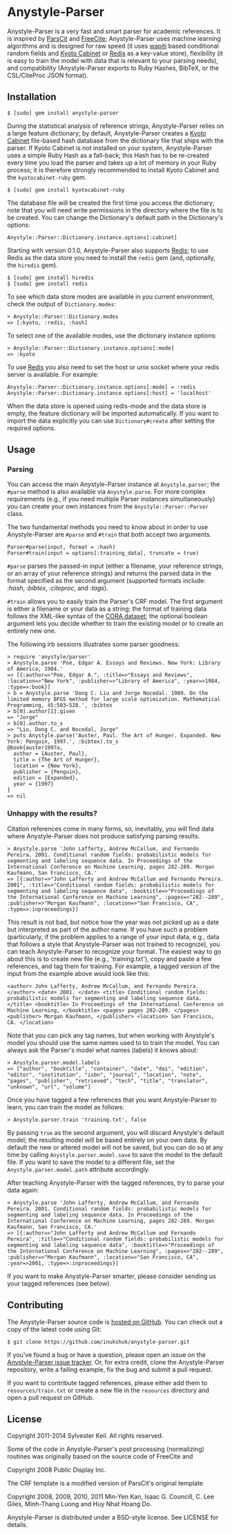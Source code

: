 Anystyle-Parser
===============
Anystyle-Parser is a very fast and smart parser for academic references. It
is inspired by [ParsCit](http://aye.comp.nus.edu.sg/parsCit/) and
[FreeCite](http://freecite.library.brown.edu/); Anystyle-Parser uses machine
learning algorithms and is designed
for raw speed (it uses [wapiti](https://github.com/inukshuk/wapiti-ruby) based
conditional random fields and [Kyoto Cabinet](http://fallabs.com/kyotocabinet/)
or [Redis](http://redis.io) as a key-value store), flexibility (it is easy to
train the model with data that is relevant to your parsing needs), and
compatibility (Anystyle-Parser exports to Ruby Hashes, BibTeX, or the
CSL/CiteProc JSON format).

Installation
------------

    $ [sudo] gem install anystyle-parser

During the statistical analysis of reference strings, Anystyle-Parser relies
on a large feature dictionary; by default, Anystyle-Parser creates a
[Kyoto Cabinet](http://fallabs.com/kyotocabinet/) file-based hash database
from the dictionary file that ships with the parser. If Kyoto Cabinet is
not installed on your system, Anystyle-Parser uses a simple Ruby Hash as a
fall-back; this Hash has to be re-created every time you load the parser
and takes up a lot of memory in your Ruby process; it is therefore strongly
recommended to install Kyoto Cabinet and the `kyotocabinet-ruby` gem.

    $ [sudo] gem install kyotocabinet-ruby

The database file will be created the first time you access the dictionary;
note that you will need write permissions in the directory where the file
is to be created. You can change the Dictionary's default path in the
Dictionary's options:

    Anystyle::Parser::Dictionary.instance.options[:cabinet]

Starting with version 0.1.0, Anystyle-Parser also supports
[Redis](http://redis.io); to use Redis as the data store you need to install
the `redis` gem (and, optionally, the `hiredis` gem).

    $ [sudo] gem install hiredis
    $ [sudo] gem install redis

To see which data store modes are available in you current environment,
check the output of `Dictionary.modes`:

    > Anystyle::Parser::Dictionary.modes
    => [:kyoto, :redis, :hash]

To select one of the available modes, use the dictionary instance options:

    > Anystyle::Parser::Dictionary.instance.options[:mode]
    => :kyoto

To use [Redis](http://redis.io) you also need to set the host or unix socket
where your redis server is available. For example:

    Anystyle::Parser::Dictionary.instance.options[:mode] = :redis
    Anystyle::Parser::Dictionary.instance.options[:host] = 'localhost'

When the data store is opened using redis-mode and the data store is empty,
the feature dictionary will be imported automatically. If you want to import
the data explicitly you can use `Dictionary#create` after setting the
required options.


Usage
-----

### Parsing

You can access the main Anystyle-Parser instance at `Anystyle.parser`;
the `#parse` method is also available via `Anystyle.parse`. For more complex
requirements (e.g., if you need multiple Parser instances simultaneously) you
can create your own instances from the `Anystyle::Parser::Parser` class.

The two fundamental methods you need to know about in order to use
Anystyle-Parser are `#parse` and `#train` that both accept two arguments.

    Parser#parse(input, format = :hash)
    Parser#train(input = options[:training_data], truncate = true)

`#parse` parses the passed-in input (either a filename, your reference strings,
or an array of your reference strings) and returns the parsed data in the
format specified as the second argument (supported formats include: *:hash*,
*:bibtex*, *:citeproc*, and *:tags*).

`#train` allows you to easily train the Parser's CRF model. The first argument
is either a filename or your data as a string; the format of training data
follows the XML-like syntax of the
[CORA dataset](http://www.cs.umass.edu/~mccallum/data/cora-ie.tar.gz); the
optional boolean argument lets you decide whether to train the existing
model or to create an entirely new one.

The following irb sessions illustrates some parser goodness:

    > require 'anystyle/parser'
    > Anystyle.parse 'Poe, Edgar A. Essays and Reviews. New York: Library of America, 1984.'
    => [{:author=>"Poe, Edgar A.", :title=>"Essays and Reviews", :location=>"New York", :publisher=>"Library of America", :year=>1984, :type=>:book}]
    > b = Anystyle.parse 'Dong C. Liu and Jorge Nocedal. 1989. On the limited memory BFGS method for large scale optimization. Mathematical Programming, 45:503–528.', :bibtex
    > b[0].author[1].given
    => "Jorge"
    > b[0].author.to_s
    => "Liu, Dong C. and Nocedal, Jorge"
    > puts Anystyle.parse('Auster, Paul. The Art of Hunger. Expanded. New York: Penguin, 1997.', :bibtex).to_s
    @book{auster1997a,
      author = {Auster, Paul},
      title = {The Art of Hunger},
      location = {New York},
      publisher = {Penguin},
      edition = {Expanded},
      year = {1997}
    }
    => nil

### Unhappy with the results?

Citation references come in many forms, so, inevitably, you will find data
where Anystyle-Parser does not produce satisfying parsing results.

    > Anystyle.parse 'John Lafferty, Andrew McCallum, and Fernando Pereira. 2001. Conditional random fields: probabilistic models for segmenting and labeling sequence data. In Proceedings of the International Conference on Machine Learning, pages 282-289. Morgan Kaufmann, San Francisco, CA.'
    => [{:author=>"John Lafferty and Andrew McCallum and Fernando Pereira. 2001", :title=>"Conditional random fields: probabilistic models for segmenting and labeling sequence data", :booktitle=>"Proceedings of the International Conference on Machine Learning", :pages=>"282--289", :publisher=>"Morgan Kaufmann", :location=>"San Francisco, CA", :type=>:inproceedings}]

This result is not bad, but notice how the year was not picked up as a date
but interpreted as part of the author name. If you have such a problem
(particularly, if the problem applies to a range of your input data, e.g.,
data that follows a style that Anystyle-Parser was not trained to recognize),
you can teach Anystyle-Parser to recognize your format. The easiest way to
go about this is to create new file (e.g., 'training.txt'), copy and paste a
few references, and tag them for training. For example, a tagged version of
the input from the example above would look like this:

    <author> John Lafferty, Andrew McCallum, and Fernando Pereira. </author> <date> 2001. </date> <title> Conditional random fields: probabilistic models for segmenting and labeling sequence data. </title> <booktitle> In Proceedings of the International Conference on Machine Learning, </booktitle> <pages> pages 282–289. </pages> <publisher> Morgan Kaufmann, </publisher> <location> San Francisco, CA. </location>

Note that you can pick any tag names, but when working with Anystyle's model
you should use the same names used to to train the model. You can always ask
the Parser's model what names (labels) it knows about:

    > Anystyle.parser.model.labels
    => ["author", "booktitle", "container", "date", "doi", "edition", "editor", "institution", "isbn", "journal", "location", "note", "pages", "publisher", "retrieved", "tech", "title", "translator", "unknown", "url", "volume"]

Once you have tagged a few references that you want Anystyle-Parser to learn,
you can train the model as follows:

    > Anystyle.parser.train 'training.txt', false

By passing `true` as the second argument, you will discard Anystyle's default
model; the resulting model will be based entirely on your own data. By default
the new or altered model will not be saved, but you can do so at any time
by calling `Anystyle.parser.model.save` to save the model to the default file.
If you want to save the model to a different file, set the
`Anystyle.parser.model.path` attribute accordingly.

After teaching Anystyle-Parser with the tagged references, try to parse your
data again:

    > Anystyle.parse 'John Lafferty, Andrew McCallum, and Fernando Pereira. 2001. Conditional random fields: probabilistic models for segmenting and labeling sequence data. In Proceedings of the International Conference on Machine Learning, pages 282-289. Morgan Kaufmann, San Francisco, CA.'
    => [{:author=>"John Lafferty and Andrew McCallum and Fernando Pereira", :title=>"Conditional random fields: probabilistic models for segmenting and labeling sequence data", :booktitle=>"Proceedings of the International Conference on Machine Learning", :pages=>"282--289", :publisher=>"Morgan Kaufmann", :location=>"San Francisco, CA", :year=>2001, :type=>:inproceedings}]

If you want to make Anystyle-Parser smarter, please consider sending us your
tagged references (see below).

Contributing
------------

The Anystyle-Parser source code is
[hosted on GitHub](http://github.com/inukshuk/anystyle-parser/).
You can check out a copy of the latest code using Git:

    $ git clone https://github.com/inukshuk/anystyle-parser.git

If you've found a bug or have a question, please open an issue on the
[Anystyle-Parser issue tracker](http://github.com/inukshuk/anystyle-parser/issues).
Or, for extra credit, clone the Anystyle-Parser repository, write a failing
example, fix the bug and submit a pull request.

If you want to contribute tagged references, please either add them to
`resources/train.txt` or create a new file in the `resources` directory
and open a pull request on GitHub.


License
-------
Copyright 2011-2014 Sylvester Keil. All rights reserved.

Some of the code in Anystyle-Parser's post processing (normalizing) routines
was originally based on the source code of FreeCite and

Copyright 2008 Public Display Inc.

The CRF template is a modified version of ParsCit's original template

Copyright 2008, 2009, 2010, 2011 Min-Yen Kan,
Isaac G. Councill, C. Lee Giles, Minh-Thang Luong and Huy Nhat Hoang
Do.

Anystyle-Parser is distributed under a BSD-style license. See LICENSE for details.
